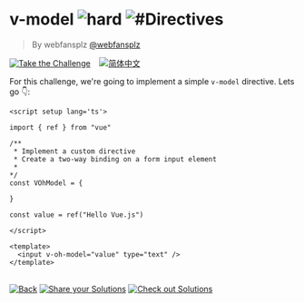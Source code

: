 <!--info-header-start--><h1>v-model <img src="https://img.shields.io/badge/-hard-de3d37" alt="hard"/> <img src="https://img.shields.io/badge/-%23Directives-999" alt="#Directives"/></h1><blockquote><p>By webfansplz <a href="https://github.com/webfansplz" target="_blank">@webfansplz</a></p></blockquote><p><a href="https://sfc.vuejs.org/#eNpNT7tuwzAM/BVCS1oDjvfCLlB0aYeiWyYtqk0nKiRKkCingeF/LxUvWQiQ9+Ddqt5iPC4F1Yvq85hsZMjIJYIzdB4OnA+vmjRZH0NiWCHhDBvMKXjQSnRaVbhrGk3QwKePDj0Sg4GxZBbWZBOObBe8E94TGkZB+Rraq7nBj6XJ0hkCyXEOyYOlWBhw96kiTU2naQyUGU7fl68woYMB1vp4q2OHFuMKyl0SPmn1gc4FOBU8/matniut7/aC90I9o2SVLLIB9PvTpQ2X1lf/QcpVP62AbxFlZfxj2Trh992DWG3/u8pxLg==" target="_blank"><img src="https://img.shields.io/badge/-Take%20the%20Challenge-213547?logo=vue.js&logoColor=42b883" alt="Take the Challenge"/></a> &nbsp;&nbsp;&nbsp;<a href="./README.zh-CN.md" target="_blank"><img src="https://img.shields.io/badge/-%E7%AE%80%E4%BD%93%E4%B8%AD%E6%96%87-gray" alt="简体中文"/></a> </p><!--info-header-end-->


For this challenge, we're going to implement a simple `v-model` directive. Lets go 👇: 

```vue
<script setup lang='ts'>

import { ref } from "vue"

/**
 * Implement a custom directive
 * Create a two-way binding on a form input element
 *
*/
const VOhModel = {

}

const value = ref("Hello Vue.js")

</script>

<template>
  <input v-oh-model="value" type="text" />
</template>

```

<!--info-footer-start--><br><a href="../../README.md" target="_blank"><img src="https://img.shields.io/badge/-Back-grey" alt="Back"/></a> <a href="https://github.com/webfansplz/vuejs-challenges/issues/new?labels=answer,en&template=0-answer.md&title=26%20-%20v-model" target="_blank"><img src="https://img.shields.io/badge/-Share%20your%20Solutions-teal" alt="Share your Solutions"/></a> <a href="https://github.com/webfansplz/vuejs-challenges/issues?q=label%3A26+label%3Aanswer" target="_blank"><img src="https://img.shields.io/badge/-Check%20out%20Solutions-de5a77?logo=awesome-lists&logoColor=white" alt="Check out Solutions"/></a> <!--info-footer-end-->
